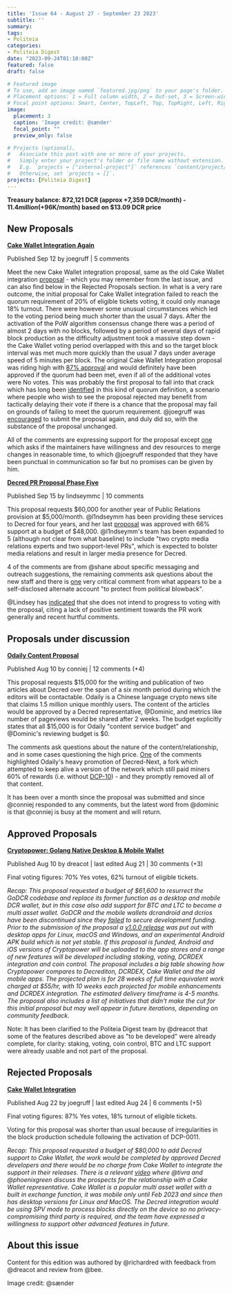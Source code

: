 ```yaml
---
title: 'Issue 64 - August 27 - September 23 2023'
subtitle: ''
summary: 
tags:
- Politeia
categories:
- Politeia Digest
date: "2023-09-24T01:10:00Z"
featured: false
draft: false

# Featured image
# To use, add an image named `featured.jpg/png` to your page's folder.
# Placement options: 1 = Full column width, 2 = Out-set, 3 = Screen-width
# Focal point options: Smart, Center, TopLeft, Top, TopRight, Left, Right, BottomLeft, Bottom, BottomRight
image:
  placement: 3
  caption: 'Image credit: @sænder'
  focal_point: ""
  preview_only: false

# Projects (optional).
#   Associate this post with one or more of your projects.
#   Simply enter your project's folder or file name without extension.
#   E.g. `projects = ["internal-project"]` references `content/project/deep-learning/index.md`.
#   Otherwise, set `projects = []`.
projects: [Politeia Digest]
---
```


**Treasury balance: 872,121 DCR (approx +7,359 DCR/month) - $11.4 million (+$96K/month) based on $13.09 DCR price**

## New Proposals

**[Cake Wallet Integration Again](https://proposals.decred.org/record/b3bdacb)**

Published Sep 12 by joegruff | 5 comments

Meet the new Cake Wallet integration proposal, same as the old Cake Wallet integration [proposal](https://proposals.decred.org/record/2f25f2d) - which you may remember from the last issue, and can also find below in the Rejected Proposals section. In what is a very rare outcome, the initial proposal for Cake Wallet integration failed to reach the quorum requirement of 20% of eligible tickets voting, it could only manage 18% turnout. There were however some unusual circumstances which led to the voting period being much shorter than the usual 7 days. After the activation of the PoW algorithm consensus change there was a period of almost 2 days with no blocks, followed by a period of several days of rapid block production as the difficulty adjustment took a massive step down - the Cake Wallet voting period overlapped with this and so the target block interval was met much more quickly than the usual 7 days under average speed of 5 minutes per block. The original Cake Wallet Integration proposal was riding high with [87% approval](https://dcrdata.decred.org/proposal/2f25f2da17aa4007) and would definitely have been approved if the quorum had been met, even if all of the additional votes were No votes. This was probably the first proposal to fall into that crack which has long been [identified](https://blockcommons.red/publication/quorum-change-examples/) in this kind of quorum definition, a scenario where people who wish to see the proposal rejected may benefit from tactically delaying their vote if there is a chance that the proposal may fail on grounds of failing to meet the quorum requirement. @joegruff was [encouraged](https://matrix.to/#/!qYpAAClAYrHaUIGkLs:decred.org/$5jUX97uN0bew594frHrgkCiMtsCiZwZD51XCXzFiSDI?via=decred.org&via=t2bot.io&via=matrix.org) to submit the proposal again, and duly did so, with the substance of the proposal unchanged.

All of the comments are expressing support for the proposal except [one](https://proposals.decred.org/record/b3bdacb/comments/4) which asks if the maintainers have willingness and dev resources to merge changes in reasonable time, to which @joegruff responded that they have been punctual in communication so far but no promises can be given by him.

**[Decred PR Proposal Phase Five](https://proposals.decred.org/record/0c04c6f)**

Published Sep 15 by lindseymmc | 10 comments

This proposal requests $60,000 for another year of Public Relations provision at $5,000/month. @l1ndseymm has been providing these services to Decred for four years, and her last [proposal](https://proposals.decred.org/record/d5221a9) was approved with 66% support at a budget of $48,000. @l1ndseymm's team has been expanded to 5 (although not clear from what baseline) to include "two crypto media relations experts and two support-level PRs", which is expected to bolster media relations and result in larger media presence for Decred.

4 of the comments are from @shane about specific messaging and outreach suggestions, the remaining comments ask questions about the new staff and there is [one](https://proposals.decred.org/record/0c04c6f/comments/9) very critical comment from what appears to be a self-disclosed alternate account "to protect from political blowback".

@Lindsey has [indicated](https://matrix.to/#/!qYpAAClAYrHaUIGkLs:decred.org/$OEmunnF2PoOqeShWG-q6E0gx7P-3ycYVfJh8vCuyQ8k?via=decred.org&via=t2bot.io&via=matrix.org) that she does not intend to progress to voting with the proposal, citing a lack of positive sentiment towards the PR work generally and recent hurtful comments.

## Proposals under discussion

**[Odaily Content Proposal](https://proposals.decred.org/record/b80040f)**

Published Aug 10 by conniej | 12 comments (+4)

This proposal requests $15,000 for the writing and publication of two articles about Decred over the span of a six month period during which the editors will be contactable. Odaily is a Chinese language crypto news site that claims 1.5 million unique monthly users. The content of the articles would be approved by a Decred representative, @Dominic, and metrics like number of pageviews would be shared after 2 weeks. The budget explicitly states that all $15,000 is for Odaily "content service budget" and @Dominic's reviewing budget is $0.

The comments ask questions about the nature of the content/relationship, and in some cases questioning the high price. [One](https://proposals.decred.org/record/b80040f/comments/3) of the comments highlighted Odaily's heavy promotion of Decred-Next, a fork which attempted to keep alive a version of the network which still paid miners 60% of rewards (i.e. without [DCP-10](https://github.com/decred/dcps/blob/master/dcp-0010/dcp-0010.mediawiki)) - and they promptly removed all of that content.

It has been over a month since the proposal was submitted and since @conniej responded to any comments, but the latest word from @dominic is that @conniej is busy at the moment and will return.

## Approved Proposals

**[Cryptopower: Golang Native Desktop & Mobile Wallet](https://proposals.decred.org/record/256efee)**

Published Aug 10 by dreacot | last edited Aug 21 | 30 comments (+3)

Final voting figures: 70% Yes votes, 62% turnout of eligible tickets.

*Recap: This proposal requested a budget of $61,600 to resurrect the GoDCR codebase and replace its former function as a desktop and mobile DCR wallet, but in this case also add support for BTC and LTC to become a multi asset wallet. GoDCR and the mobile wallets dcrandroid and dcrios have been discontinued since they [failed](https://proposals.decred.org/record/0ef42e5) to secure development funding. Prior to the submission of the proposal a [v1.0.0 release](https://github.com/crypto-power/cryptopower/releases/tag/release-v1.0.0) was put out with desktop apps for Linux, macOS and Windows, and an experimental Android APK build which is not yet stable. If this proposal is funded, Android and iOS versions of Cryptopower will be uploaded to the app stores and a range of new features will be developed including staking, voting, DCRDEX integration and coin control. The proposal includes a big table showing how Cryptopower compares to Decrediton, DCRDEX, Cake Wallet and the old mobile apps. The projected plan is for 28 weeks of full time equivalent work charged at $55/hr, with 10 weeks each projected for mobile enhancements and DCRDEX integration. The estimated delivery timeframe is 4-5 months. The proposal also includes a list of initiatives that didn't make the cut for this initial proposal but may well appear in future iterations, depending on community feedback.*

Note: It has been clarified to the Politeia Digest team by @dreacot that some of the features described above as "to be developed" were already complete, for clarity: staking, voting, coin control, BTC and LTC support were already usable and not part of the proposal.

## Rejected Proposals

**[Cake Wallet Integration](https://proposals.decred.org/record/2f25f2d)**

Published Aug 22 by joegruff | last edited Aug 24 | 6 comments (+5)

Final voting figures: 87% Yes votes, 18% turnout of eligible tickets.

Voting for this proposal was shorter than usual because of irregularities in the block production schedule following the activation of DCP-0011.

*Recap: This proposal requested a budget of $80,000 to add Decred support to Cake Wallet, the work would be completed by approved Decred developers and there would be no charge from Cake Wallet to integrate the support in their releases. There is a relevant [video](https://www.youtube.com/watch?v=0KKsD4ZhZn0) where @tivra and @phoenixgreen discuss the prospects for the relationship with a Cake Wallet representative. Cake Wallet is a popular multi asset wallet with a built in exchange function, it was mobile only until Feb 2023 and since then has desktop versions for Linux and MacOS. The Decred integration would be using SPV mode to process blocks directly on the device so no privacy-compromising third party is required, and the team have expressed a willingness to support other advanced features in future.*

## About this issue

Content for this edition was authored by @richardred with feedback from @dreacot and review from @bee.

Image credit: @sænder